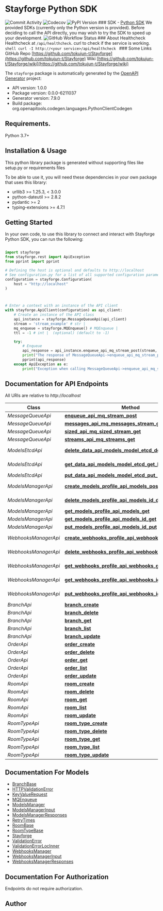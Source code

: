 # Stayforge Python SDK
![Commit Activity](https://img.shields.io/github/commit-activity/m/tokujun-t/stayforge) ![Codecov](https://codecov.io/gh/tokujun-t/stayforge/branch/main/graph/badge.svg) ![PyPI Version](https://img.shields.io/pypi/v/stayforge)  ### SDK  - [Python SDK](https://github.com/tokujun-t/stayforge-python)  We provided SDKs (currently only the Python version is provided). Before deciding to call the API directly, you may wish to try the SDK to speed up your development.  ![GitHub Workflow Status](https://github.com/tokujun-t/Stayforge/actions/workflows/python-sdk.yml/badge.svg)   ### About Healthcheck  Healthcheck at `/api/healthcheck`. curl to check if the service is working.  ```shell curl -I http://<your service>/api/healthcheck ``` ### Some Links  GitHub Repo [https://github.com/tokujun-t/Stayforge](https://github.com/tokujun-t/Stayforge)  Wiki [https://github.com/tokujun-t/Stayforge/wiki](https://github.com/tokujun-t/Stayforge/wiki) 

The `stayforge` package is automatically generated by the [OpenAPI Generator](https://openapi-generator.tech) project:

- API version: 1.0.0
- Package version: 0.0.0-6211037
- Generator version: 7.9.0
- Build package: org.openapitools.codegen.languages.PythonClientCodegen

## Requirements.

Python 3.7+

## Installation & Usage

This python library package is generated without supporting files like setup.py or requirements files

To be able to use it, you will need these dependencies in your own package that uses this library:

* urllib3 >= 1.25.3, < 3.0.0
* python-dateutil >= 2.8.2
* pydantic >= 2
* typing-extensions >= 4.7.1

## Getting Started

In your own code, to use this library to connect and interact with Stayforge Python SDK,
you can run the following:

```python

import stayforge
from stayforge.rest import ApiException
from pprint import pprint

# Defining the host is optional and defaults to http://localhost
# See configuration.py for a list of all supported configuration parameters.
configuration = stayforge.Configuration(
    host = "http://localhost"
)



# Enter a context with an instance of the API client
with stayforge.ApiClient(configuration) as api_client:
    # Create an instance of the API class
    api_instance = stayforge.MessageQueueApi(api_client)
    stream = 'stream_example' # str | 
    mq_enqueue = stayforge.MQEnqueue() # MQEnqueue | 
    ttl = -1 # int |  (optional) (default to -1)

    try:
        # Enqueue
        api_response = api_instance.enqueue_api_mq_stream_post(stream, mq_enqueue, ttl=ttl)
        print("The response of MessageQueueApi->enqueue_api_mq_stream_post:\n")
        pprint(api_response)
    except ApiException as e:
        print("Exception when calling MessageQueueApi->enqueue_api_mq_stream_post: %s\n" % e)

```

## Documentation for API Endpoints

All URIs are relative to *http://localhost*

Class | Method | HTTP request | Description
------------ | ------------- | ------------- | -------------
*MessageQueueApi* | [**enqueue_api_mq_stream_post**](stayforge/docs/MessageQueueApi.md#enqueue_api_mq_stream_post) | **POST** /api/mq/{stream} | Enqueue
*MessageQueueApi* | [**messages_api_mq_messages_stream_get**](stayforge/docs/MessageQueueApi.md#messages_api_mq_messages_stream_get) | **GET** /api/mq/messages/{stream} | Messages
*MessageQueueApi* | [**sized_api_mq_sized_stream_get**](stayforge/docs/MessageQueueApi.md#sized_api_mq_sized_stream_get) | **GET** /api/mq/sized/{stream} | Sized
*MessageQueueApi* | [**streams_api_mq_streams_get**](stayforge/docs/MessageQueueApi.md#streams_api_mq_streams_get) | **GET** /api/mq/streams | Streams
*ModelsEtcdApi* | [**delete_data_api_models_model_etcd_delete_key_delete**](stayforge/docs/ModelsEtcdApi.md#delete_data_api_models_model_etcd_delete_key_delete) | **DELETE** /api/models/{model}/etcd/delete/{key} | Delete Data
*ModelsEtcdApi* | [**get_data_api_models_model_etcd_get_key_get**](stayforge/docs/ModelsEtcdApi.md#get_data_api_models_model_etcd_get_key_get) | **GET** /api/models/{model}/etcd/get/{key} | Get Data
*ModelsEtcdApi* | [**put_data_api_models_model_etcd_put_post**](stayforge/docs/ModelsEtcdApi.md#put_data_api_models_model_etcd_put_post) | **POST** /api/models/{model}/etcd/put | Put Data
*ModelsManagerApi* | [**create_models_profile_api_models_post**](stayforge/docs/ModelsManagerApi.md#create_models_profile_api_models_post) | **POST** /api/models/ | Create Models Profile
*ModelsManagerApi* | [**delete_models_profile_api_models_id_delete**](stayforge/docs/ModelsManagerApi.md#delete_models_profile_api_models_id_delete) | **DELETE** /api/models/{id} | Delete Models Profile
*ModelsManagerApi* | [**get_models_profile_api_models_get**](stayforge/docs/ModelsManagerApi.md#get_models_profile_api_models_get) | **GET** /api/models/ | Get Models Profile
*ModelsManagerApi* | [**get_models_profile_api_models_id_get**](stayforge/docs/ModelsManagerApi.md#get_models_profile_api_models_id_get) | **GET** /api/models/{id} | Get Models Profile
*ModelsManagerApi* | [**put_models_profile_api_models_id_put**](stayforge/docs/ModelsManagerApi.md#put_models_profile_api_models_id_put) | **PUT** /api/models/{id} | Put Models Profile
*WebhooksManagerApi* | [**create_webhooks_profile_api_webhooks_post**](stayforge/docs/WebhooksManagerApi.md#create_webhooks_profile_api_webhooks_post) | **POST** /api/webhooks/ | Create Webhooks Profile
*WebhooksManagerApi* | [**delete_webhooks_profile_api_webhooks_id_delete**](stayforge/docs/WebhooksManagerApi.md#delete_webhooks_profile_api_webhooks_id_delete) | **DELETE** /api/webhooks/{id} | Delete Webhooks Profile
*WebhooksManagerApi* | [**get_webhooks_profile_api_webhooks_get**](stayforge/docs/WebhooksManagerApi.md#get_webhooks_profile_api_webhooks_get) | **GET** /api/webhooks/ | Get Webhooks Profile
*WebhooksManagerApi* | [**get_webhooks_profile_api_webhooks_id_get**](stayforge/docs/WebhooksManagerApi.md#get_webhooks_profile_api_webhooks_id_get) | **GET** /api/webhooks/{id} | Get Webhooks Profile
*WebhooksManagerApi* | [**put_webhooks_profile_api_webhooks_id_put**](stayforge/docs/WebhooksManagerApi.md#put_webhooks_profile_api_webhooks_id_put) | **PUT** /api/webhooks/{id} | Put Webhooks Profile
*BranchApi* | [**branch_create**](stayforge/docs/BranchApi.md#branch_create) | **POST** /api/v1/branch/ | branch_create
*BranchApi* | [**branch_delete**](stayforge/docs/BranchApi.md#branch_delete) | **DELETE** /api/v1/branch/{id} | branch_delete
*BranchApi* | [**branch_get**](stayforge/docs/BranchApi.md#branch_get) | **GET** /api/v1/branch/{id} | branch_get
*BranchApi* | [**branch_list**](stayforge/docs/BranchApi.md#branch_list) | **GET** /api/v1/branch/ | branch_list
*BranchApi* | [**branch_update**](stayforge/docs/BranchApi.md#branch_update) | **PUT** /api/v1/branch/{id} | branch_update
*OrderApi* | [**order_create**](stayforge/docs/OrderApi.md#order_create) | **POST** /api/v1/order/ | order_create
*OrderApi* | [**order_delete**](stayforge/docs/OrderApi.md#order_delete) | **DELETE** /api/v1/order/{id} | order_delete
*OrderApi* | [**order_get**](stayforge/docs/OrderApi.md#order_get) | **GET** /api/v1/order/{id} | order_get
*OrderApi* | [**order_list**](stayforge/docs/OrderApi.md#order_list) | **GET** /api/v1/order/ | order_list
*OrderApi* | [**order_update**](stayforge/docs/OrderApi.md#order_update) | **PUT** /api/v1/order/{id} | order_update
*RoomApi* | [**room_create**](stayforge/docs/RoomApi.md#room_create) | **POST** /api/v1/room/ | room_create
*RoomApi* | [**room_delete**](stayforge/docs/RoomApi.md#room_delete) | **DELETE** /api/v1/room/{id} | room_delete
*RoomApi* | [**room_get**](stayforge/docs/RoomApi.md#room_get) | **GET** /api/v1/room/{id} | room_get
*RoomApi* | [**room_list**](stayforge/docs/RoomApi.md#room_list) | **GET** /api/v1/room/ | room_list
*RoomApi* | [**room_update**](stayforge/docs/RoomApi.md#room_update) | **PUT** /api/v1/room/{id} | room_update
*RoomTypeApi* | [**room_type_create**](stayforge/docs/RoomTypeApi.md#room_type_create) | **POST** /api/v1/room_type/ | room_type_create
*RoomTypeApi* | [**room_type_delete**](stayforge/docs/RoomTypeApi.md#room_type_delete) | **DELETE** /api/v1/room_type/{id} | room_type_delete
*RoomTypeApi* | [**room_type_get**](stayforge/docs/RoomTypeApi.md#room_type_get) | **GET** /api/v1/room_type/{id} | room_type_get
*RoomTypeApi* | [**room_type_list**](stayforge/docs/RoomTypeApi.md#room_type_list) | **GET** /api/v1/room_type/ | room_type_list
*RoomTypeApi* | [**room_type_update**](stayforge/docs/RoomTypeApi.md#room_type_update) | **PUT** /api/v1/room_type/{id} | room_type_update


## Documentation For Models

 - [BranchBase](stayforge/docs/BranchBase.md)
 - [HTTPValidationError](stayforge/docs/HTTPValidationError.md)
 - [KeyValueRequest](stayforge/docs/KeyValueRequest.md)
 - [MQEnqueue](stayforge/docs/MQEnqueue.md)
 - [ModelsManager](stayforge/docs/ModelsManager.md)
 - [ModelsManagerInput](stayforge/docs/ModelsManagerInput.md)
 - [ModelsManagerResponses](stayforge/docs/ModelsManagerResponses.md)
 - [RetryTimes](stayforge/docs/RetryTimes.md)
 - [RoomBase](stayforge/docs/RoomBase.md)
 - [RoomTypeBase](stayforge/docs/RoomTypeBase.md)
 - [Stayforge](stayforge/docs/Stayforge.md)
 - [ValidationError](stayforge/docs/ValidationError.md)
 - [ValidationErrorLocInner](stayforge/docs/ValidationErrorLocInner.md)
 - [WebhooksManager](stayforge/docs/WebhooksManager.md)
 - [WebhooksManagerInput](stayforge/docs/WebhooksManagerInput.md)
 - [WebhooksManagerResponses](stayforge/docs/WebhooksManagerResponses.md)


<a id="documentation-for-authorization"></a>
## Documentation For Authorization

Endpoints do not require authorization.


## Author





